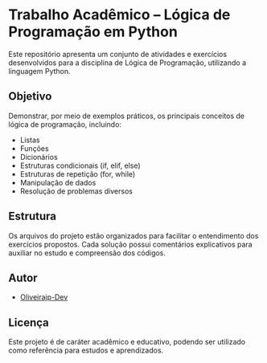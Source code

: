 # Trabalho Acadêmico – Lógica de Programação em Python

Este repositório apresenta um conjunto de atividades e exercícios desenvolvidos para a disciplina de Lógica de Programação, utilizando a linguagem Python.

## Objetivo

Demonstrar, por meio de exemplos práticos, os principais conceitos de lógica de programação, incluindo:

- Listas
- Funções
- Dicionários
- Estruturas condicionais (if, elif, else)
- Estruturas de repetição (for, while)
- Manipulação de dados
- Resolução de problemas diversos

## Estrutura

Os arquivos do projeto estão organizados para facilitar o entendimento dos exercícios propostos. Cada solução possui comentários explicativos para auxiliar no estudo e compreensão dos códigos.

## Autor

- [Oliveirajp-Dev](https://github.com/Oliveirajp-Dev)

## Licença

Este projeto é de caráter acadêmico e educativo, podendo ser utilizado como referência para estudos e aprendizados.
